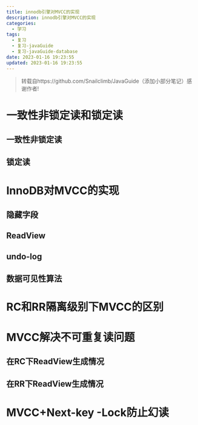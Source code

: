 ```yaml
---
title: innodb引擎对MVCC的实现
description: innodb引擎对MVCC的实现
categories:
  - 学习
tags:
  - 复习
  - 复习-javaGuide
  - 复习-javaGuide-database
date: 2023-01-16 19:23:55
updated: 2023-01-16 19:23:55
---
```


> 转载自https://github.com/Snailclimb/JavaGuide（添加小部分笔记）感谢作者!

# 一致性非锁定读和锁定读

## 一致性非锁定读

## 锁定读

# InnoDB对MVCC的实现
## 隐藏字段
## ReadView

## undo-log

## 数据可见性算法

# RC和RR隔离级别下MVCC的区别

# MVCC解决不可重复读问题

## 在RC下ReadView生成情况

## 在RR下ReadView生成情况

# MVCC+Next-key -Lock防止幻读